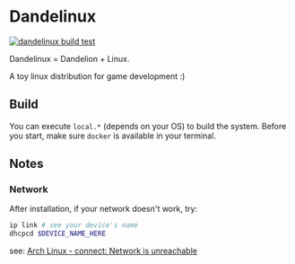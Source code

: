 # Dandelinux
[![dandelinux build test](https://github.com/NeilKleistGao/dandelinux/actions/workflows/build.yml/badge.svg?branch=main)](https://github.com/NeilKleistGao/dandelinux/actions/workflows/build.yml)

Dandelinux = Dandelion + Linux.

A toy linux distribution for game development :)

## Build
You can execute `local.*` (depends on your OS) to build the system.
Before you start, make sure `docker` is available in your terminal.

## Notes
### Network
After installation, if your network doesn't work, try:
```bash
ip link # see your device's name
dhcpcd $DEVICE_NAME_HERE
```

see: [Arch Linux - connect: Network is unreachable](https://unix.stackexchange.com/questions/80493/arch-linux-connect-network-is-unreachable)
